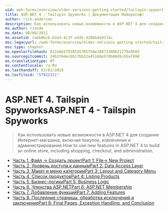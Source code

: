 ```yaml
---
uid: web-forms/overview/older-versions-getting-started/tailspin-spyworks/index
title: ASP.NET 4 - Tailspin Spyworks | Документация Майкрософт
author: rick-anderson
description: Как использовать новые возможности в ASP.NET 4 для создание Интернет-магазина, включая покупок, извлечения и администрирования.
ms.author: riande
ms.date: 08/08/2011
ms.assetid: caeb0bcb-b2e3-4c37-a1d5-420bb4e917ac
msc.legacyurl: /web-forms/overview/older-versions-getting-started/tailspin-spyworks
msc.type: chapter
ms.openlocfilehash: 812a6b57558535785f58e28873380621279a9585
ms.sourcegitcommit: 24b1f6decbb17bb22a45166e5fdb0845c65af498
ms.translationtype: MT
ms.contentlocale: ru-RU
ms.lasthandoff: 03/01/2019
ms.locfileid: "57022311"
---
```

<a name="aspnet-4---tailspin-spyworks"></a><span data-ttu-id="741a3-103">ASP.NET 4. Tailspin Spyworks</span><span class="sxs-lookup"><span data-stu-id="741a3-103">ASP.NET 4 - Tailspin Spyworks</span></span>
====================
> <span data-ttu-id="741a3-104">Как использовать новые возможности в ASP.NET 4 для создание Интернет-магазина, включая покупок, извлечения и администрирования.</span><span class="sxs-lookup"><span data-stu-id="741a3-104">How to use new features in ASP.NET 4 to build an online store, including shopping, checkout, and administration.</span></span>


- [<span data-ttu-id="741a3-105">Часть 1. Файл -> Создать проект</span><span class="sxs-lookup"><span data-stu-id="741a3-105">Part 1: File-> New Project</span></span>](tailspin-spyworks-part-1.md)
- [<span data-ttu-id="741a3-106">Часть 2. Уровень доступа к данным</span><span class="sxs-lookup"><span data-stu-id="741a3-106">Part 2: Data Access Layer</span></span>](tailspin-spyworks-part-2.md)
- [<span data-ttu-id="741a3-107">Часть 3. Макет и меню категории</span><span class="sxs-lookup"><span data-stu-id="741a3-107">Part 3: Layout and Category Menu</span></span>](tailspin-spyworks-part-3.md)
- [<span data-ttu-id="741a3-108">Часть 4. Список продуктов</span><span class="sxs-lookup"><span data-stu-id="741a3-108">Part 4: Listing Products</span></span>](tailspin-spyworks-part-4.md)
- [<span data-ttu-id="741a3-109">Часть 5. Бизнес-логики</span><span class="sxs-lookup"><span data-stu-id="741a3-109">Part 5: Business Logic</span></span>](tailspin-spyworks-part-5.md)
- [<span data-ttu-id="741a3-110">Часть 6. Членства ASP.NET</span><span class="sxs-lookup"><span data-stu-id="741a3-110">Part 6: ASP.NET Membership</span></span>](tailspin-spyworks-part-6.md)
- [<span data-ttu-id="741a3-111">Часть 7. Добавление функций</span><span class="sxs-lookup"><span data-stu-id="741a3-111">Part 7: Adding Features</span></span>](tailspin-spyworks-part-7.md)
- [<span data-ttu-id="741a3-112">Часть 8. Последние страницы, обработка исключений и заключение</span><span class="sxs-lookup"><span data-stu-id="741a3-112">Part 8: Final Pages, Exception Handling, and Conclusion</span></span>](tailspin-spyworks-part-8.md)
